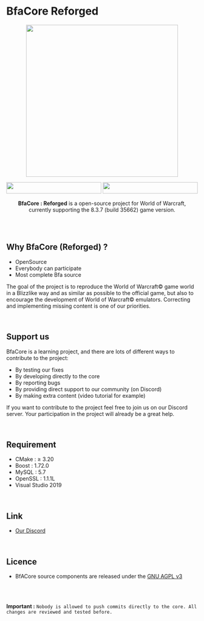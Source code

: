 # BfaCore Reforged

<p align="center">
  <img width="400" height="¨400" src="https://www.zupimages.net/up/21/43/6t7q.png">
</p>

<p align="center">
 <img width="250" height="30" src="https://www.zupimages.net/up/21/43/drky.jpg">  <img width="250" height="30" src="https://www.zupimages.net/up/21/43/zvg8.jpg">
</p>

<p align="center"><b>BfaCore : Reforged</b> is a open-source project for World of Warcraft, currently supporting the 8.3.7 (build 35662) game version.</p>

<br>
<br>

## Why BfaCore (Reforged) ?
* OpenSource
* Everybody can participate
* Most complete Bfa source

The goal of the project is to reproduce the World of Warcraft© game world in a Blizzlike way and as similar as possible to the official game, 
but also to encourage the development of World of Warcraft© emulators. Correcting and implementing missing content is one of our priorities.


<br>

## Support us
BfaCore is a learning project, and there are lots of different ways to contribute to the project:

* By testing our fixes 
* By developing directly to the core
* By reporting bugs 
* By providing direct support to our community (on Discord)
* By making extra content (video tutorial for example)

If you want to contribute to the project feel free to join us on our Discord server. Your participation in the project will already be a great help. 

<br>

## Requirement
* CMake : ≥ 3.20
* Boost : 1.72.0
* MySQL : 5.7
* OpenSSL : 1.1.1L
* Visual Studio 2019

<br>

## Link
* [Our Discord](https://discord.gg/hTtSYh7WbQ)

<br>

## Licence 
* BfACore source components are released under the [GNU AGPL v3](https://github.com/Boralus-Project/BfaCore-Reforged/blob/main/LICENSE)
<br>
<br>

**Important :** `Nobody is allowed to push commits directly to the core. All changes are reviewed and tested before.`
